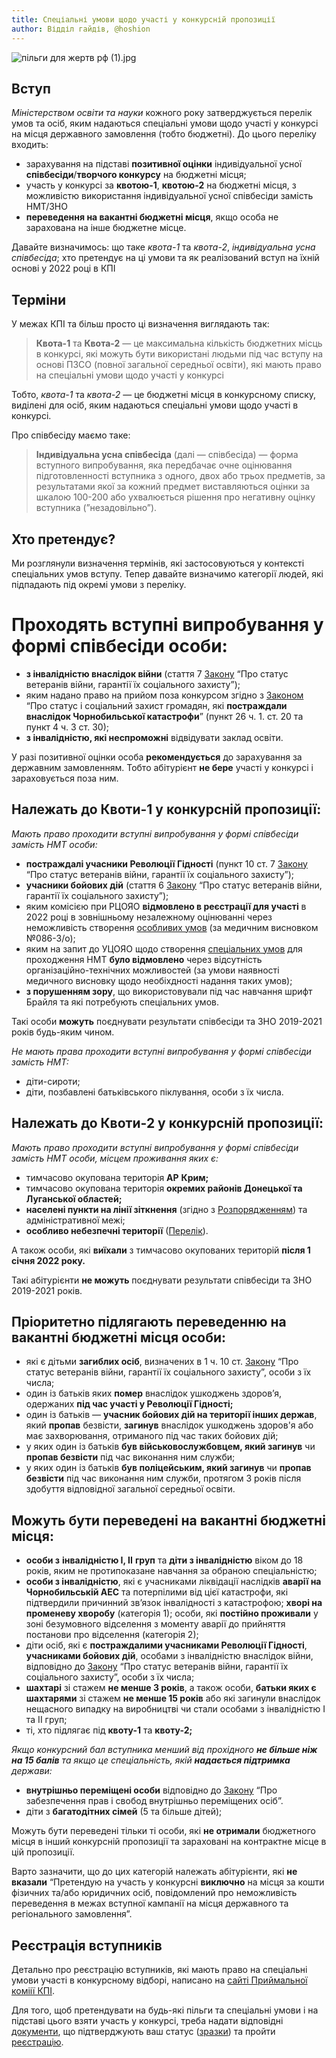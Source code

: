 ```yaml
---
title: Спеціальні умови щодо участі у конкурсній пропозиції
author: Відділ гайдів, @hoshion
---
```


![пільги для жертв рф (1).jpg](https://telegra.ph/file/2315d25df9c04f52359e3.jpg)

## **Вступ**

*Міністерством освіти та науки* кожного року затверджується перелік умов та осіб, яким надаються спеціальні умови щодо участі у конкурсі на місця державного замовлення (тобто бюджетні). До цього переліку входить:

- зарахування на підставі **позитивної оцінки** індивідуальної усної **співбесіди**/**творчого конкурсу** на бюджетні місця;
- участь у конкурсі за **квотою-1**, **квотою-2** на бюджетні місця, з можливістю використання індивідуальної усної співбесіди замість НМТ/ЗНО
- **переведення на вакантні бюджетні місця**, якщо особа не зарахована на інше бюджетне місце.

Давайте визначимось: що таке *квота-1* та *квота-2*, *індивідуальна усна співбесіда*; хто претендує на ці умови та як реалізований вступ на їхній основі у 2022 році в КПІ

## **Терміни**

У межах КПІ та більш просто ці визначення виглядають так:

> **Квота-1** та **Квота-2** —  це максимальна кількість бюджетних місць в конкурсі, які можуть бути використані людьми під час вступу на основі ПЗСО (повної загальної середньої освіти), які мають право на спеціальні умови щодо участі у конкурсі
> 

Тобто, *квота-1* та *квота-2* —  це бюджетні місця в конкурсному списку, виділені для осіб, яким надаються спеціальні умови щодо участі в конкурсі.

Про співбесіду маємо таке:

> **Індивідуальна усна співбесіда** (далі — співбесіда) — форма вступного випробування, яка передбачає очне оцінювання підготовленності вступника з одного, двох або трьох предметів, за результатами якої за кожний предмет виставляються оцінки за шкалою 100-200 або ухвалюється рішення про негативну оцінку вступника (”незадовільно”).
> 

## **Хто претендує?**

Ми розглянули визначення термінів, які застосовуються у контексті спеціальних умов вступу. Тепер давайте визначимо категорії людей, які підпадають під окремі умови з переліку.

# **Проходять вступні випробування у формі співбесіди особи:**

- **з інвалідністю внаслідок війни** (стаття 7 [Закону](https://zakon.rada.gov.ua/laws/show/3551-12#Text) “Про статус ветеранів війни, гарантії їх соціального захисту”);
- яким надано право на прийом поза конкурсом згідно з [Законом](https://zakon.rada.gov.ua/laws/show/796-12#Text) “Про статус і соціальний захист громадян, які **постраждали внаслідок Чорнобильської катастрофи**” (пункт 26 ч. 1. ст. 20 та пункт 4 ч. 3 ст. 30);
- **з інвалідністю, які неспроможні** відвідувати заклад освіти.

У разі позитивної оцінки особа **рекомендується** до зарахування за державним замовленням. Тобто абітурієнт **не бере** участі у конкурсі і зараховується поза ним.

## **Належать до Квоти-1 у конкурсній пропозиції:**

*Мають право проходити вступні випробування у формі співбесіди замість НМТ особи:*

- **постраждалі учасники Революції Гідності** (пункт 10 ст. 7 [Закону](https://zakon.rada.gov.ua/laws/show/3551-12#Text) “Про статус ветеранів війни, гарантії їх соціального захисту”);
- **учасники бойових дій** (стаття 6 [Закону](https://zakon.rada.gov.ua/laws/show/3551-12#Text) “Про статус ветеранів війни, гарантії їх соціального захисту”);
- яким комісією при РЦОЯО **відмовлено в реєстрації для участі** в 2022 році в зовнішньому незалежному оцінюванні через неможливість створення [особливих умов](https://zakon.rada.gov.ua/laws/show/z1708-16/paran4#n4) (за медичним висновком №086-3/о);
- яким на запит до УЦОЯО щодо створення [спеціальних умов](https://zakon.rada.gov.ua/laws/show/z1708-16/paran4#n4) для проходження НМТ **було відмовлено** через відсутність організаційно-технічних можливостей (за умови наявності медичного висновку щодо необіхдності надання таких умов);
- **з порушенням зору**, що використовували під час навчання шрифт Брайля та які потребують спеціальних умов.

Такі особи **можуть** поєднувати результати співбесіди та ЗНО 2019-2021 років будь-яким чином.

*Не мають права проходити вступні випробування у формі співбесіди замість НМТ:*

- діти-сироти;
- діти, позбавлені батьківського піклування, особи з їх числа.

## **Належать до Квоти-2 у конкурсній пропозиції:**

*Мають право проходити вступні випробування у формі співбесіди замість НМТ особи, місцем проживання яких є:*

- тимчасово окупована територія **АР** **Крим;**
- тимчасово окупована територія **окремих районів Донецької та Луганської областей;**
- **населені пункти на лінії зіткнення** (згідно з [Розпорядженням](https://zakon.rada.gov.ua/laws/show/1085-2014-%D1%80#Text)) та адміністративної межі;
- **особливо небезпечні території** ([Перелік](https://zakon.rada.gov.ua/laws/show/z0453-22#Text)).

А також особи, які **виїхали** з тимчасово окупованих територій **після 1 січня 2022 року.**

Такі абітурієнти **не можуть** поєднувати результати співбесіди та ЗНО 2019-2021 років.

## **Пріоритетно підлягають переведенню на вакантні бюджетні місця особи:**

- які є дітьми **загиблих осіб**, визначених в 1 ч. 10 ст. [Закону](https://zakon.rada.gov.ua/laws/show/3551-12#Text) “Про статус ветеранів війни, гарантії їх соціального захисту”, особи з їх числа;
- один із батьків яких **помер** внаслідок ушкоджень здоров’я, одержаних **під час участі у Революції Гідності;**
- один із батьків — **учасник бойових дій на території інших держав**, який **пропав** безвісти, **загинув** внаслідок ушкоджень здоров'я або має захворювання, отриманого під час таких бойових дій;
- у яких один із батьків **був військовослужбовцем, який загинув** чи **пропав безвісти** під час виконання ним служби;
- у яких один із батьків **був поліцейським, який загинув** чи **пропав безвісти** під час виконання ним служби, протягом 3 років після здобуття відповідної загальної середньої освіти.

## **Можуть бути переведені на вакантні бюджетні місця:**

- **особи з** **інвалідністю I, II** **груп** та **діти з інвалідністю** віком до 18 років, яким не протипоказане навчання за обраною спеціальністю;
- **особи з інвалідністю**, які є учасниками ліквідації наслідків **аварії на Чорнобильській АЕС** та потерпілими від цієї катастрофи, які підтвердили причинний зв’язок інвалідності з катастрофою; **хворі на променеву хворобу** (категорія 1); особи, які **постійно проживали** у зоні безумовного відселення з моменту аварії до прийняття постанови про відселення (категорія 2);
- діти осіб, які є **постраждалими учасниками Революції Гідності**, **учасниками бойових дій**, особами з інвалідністю внаслідок війни, відповідно до [Закону](https://zakon.rada.gov.ua/laws/show/3551-12#Text) “Про статус ветеранів війни, гарантії їх соціального захисту”, особи з їх числа;
- **шахтарі** зі стажем **не менше 3 років**, а також особи, **батьки яких є шахтарями** зі стажем **не менше 15 років** або які загинули внаслідок нещасного випадку на виробництві чи стали особами з інвалідністю I та II груп;
- ті, хто підлягає під **квоту-1** та **квоту-2;**

*Якщо конкурсний бал вступника менший від прохідного **не більше ніж на 15 балів** та якщо це спеціальність, якій **надається підтримка** держави:*

- **внутрішньо переміщені особи** відповідно до [Закону](https://zakon.rada.gov.ua/laws/show/1706-18#Text) “Про забезпечення прав і свобод внутрішньо переміщених осіб”.
- діти з **багатодітних сімей** (5 та більше дітей);

Можуть бути переведені тільки ті особи, які **не отримали** бюджетного місця в інший конкурсній пропозиції та зараховані на контрактне місце в цій пропозиції.

Варто зазначити, що до цих категорій належать абітурієнти, які **не вказали** “Претендую на участь у конкурсні **виключно** на місця за кошти фізичних та/або юридичних осіб, повідомлений про неможливість переведення в межах вступної кампанії на місця державного та регіонального замовлення”.

## **Реєстрація вступників**

Детально про реєстрацію вступників, які мають право на спеціальні умови участі в конкурсному відборі, написано на [сайті Приймальної коміії КПІ](https://pk.kpi.ua/spec-umovy2022/).

Для того, щоб претендувати на будь-які пільги та спеціальні умови і на підставі цього взяти участь у конкурсі, треба надати відповідні [документи](https://pk.kpi.ua/wp-content/uploads/official-documents/spec-umovy.pdf), що підтверджують ваш статус ([зразки](https://pk.kpi.ua/wp-content/uploads/official-documents/zrazky-documentiv.pdf)) та пройти [реєстрацію](https://anketa.kpi.ua/).